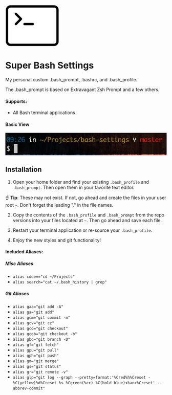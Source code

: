 ![](image.png)

# Super Bash Settings

My personal custom .bash_prompt, .bashrc, and .bash_profile.

The .bash_prompt is based on Extravagant Zsh Prompt and a few others.

#### Supports:
* All Bash terminal applications

#### Basic View

![Basic View](example.png)

## Installation

1. Open your home folder and find your existing `.bash_profile` and `.bash_prompt`. Then open them in your favorite text editor.

  :point_up: **Tip**: These may not exist. If not, go ahead and create the files in your user root `~`. Don't forget the leading "." in the file names.

2. Copy the contents of the `.bash_profile` and `.bash_prompt` from the repo versions into your files located at `~`. Then go ahead and save each file. 

3. Restart your terminal application or re-source your `.bash_profile`.

4. Enjoy the new styles and git functionality!

#### Included Aliases:

##### Misc Aliases
* `alias cddev="cd ~/Projects"`
* `alias search="cat ~/.bash_history | grep"`

##### Git Aliases
* `alias gaa="git add -A"`
* `alias ga="git add"`
* `alias gcm="git commit -m"`
* `alias gcv="git cz"`
* `alias gco="git checkout"`
* `alias gcob="git checkout -b"`
* `alias gbd="git branch -D"`
* `alias gf="git fetch"`
* `alias gpu="git pull"`
* `alias gph="git push"`
* `alias gm="git merge"`
* `alias gs="git status"`
* `alias gr="git remote -v"`
* `alias glp="git log --graph --pretty=format:'%Cred%h%Creset -%C(yellow)%d%Creset %s %Cgreen(%cr) %C(bold blue)<%an>%Creset' --abbrev-commit"`

